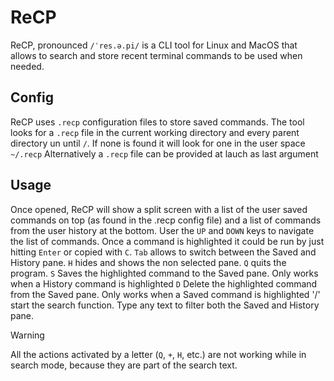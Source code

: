 # ReCP
ReCP, pronounced `/ˈres.ə.pi/` is a CLI tool for Linux and MacOS that allows to search and store recent terminal commands to be used when needed.

## Config
ReCP uses `.recp` configuration files to store saved commands. 
The tool looks for a `.recp` file in the current working directory and every parent directory un until `/`. If none is found it will look for one in the user space `~/.recp`
Alternatively a `.recp` file can be provided at lauch as last argument

## Usage
Once opened, ReCP will show a split screen with a list of the user saved commands on top (as found in the .recp config file) and a list of commands from the user history at the bottom.
User the `UP` and `DOWN` keys to navigate the list of commands. 
Once a command is highlighted it could be run by just hitting `Enter` or copied with `C`.
`Tab` allows to switch between the Saved and History pane.
`H` hides and shows the non selected pane.
`Q` quits the program.
`S` Saves the highlighted command to the Saved pane. Only works when a History command is highlighted
`D` Delete the highlighted command from the Saved pane. Only works when a Saved command is highlighted
'/' start the search function. Type any text to filter both the Saved and History pane. 
> [!WARNING]
> All the actions activated by a letter (`Q`, `+`, `H`, etc.) are not working while in search mode, because they are part of the search text.










